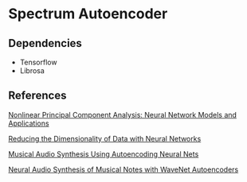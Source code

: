 # Spectrum Autoencoder

## Dependencies

- Tensorflow
- Librosa

## References

[Nonlinear Principal Component Analysis: Neural Network Models and Applications](http://citeseerx.ist.psu.edu/viewdoc/download;jsessionid=3283D3172877BE385C4ED4D1BC2074AD?doi=10.1.1.192.6341&rep=rep1&type=pdf)

[Reducing the Dimensionality of Data with Neural Networks](https://pdfs.semanticscholar.org/7d76/b71b700846901ac4ac119403aa737a285e36.pdf)

[Musical Audio Synthesis Using Autoencoding Neural Nets](http://www.cs.dartmouth.edu/~sarroff/papers/sarroff2014a.pdf)

[Neural Audio Synthesis of Musical Notes with WaveNet Autoencoders](https://arxiv.org/pdf/1704.01279)
